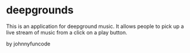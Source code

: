 # deepgrounds

This is an application for deepground music. It allows people to pick up a live stream of music from
a click on a play button. 

by johnnyfuncode
